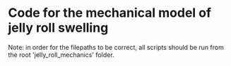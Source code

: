 # Code for the mechanical model of jelly roll swelling

Note: in order for the filepaths to be correct, all scripts should be run from the root 'jelly_roll_mechanics' folder.